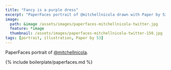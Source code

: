 ```yaml
---
title: "Fancy is a purple dress"
excerpt: "PaperFaces portrait of @mitchellnicola drawn with Paper by 53 on an iPad."
image: 
  path: &image /assets/images/paperfaces-mitchellnicola-twitter.jpg 
  feature: *image
  thumbnail: /assets/images/paperfaces-mitchellnicola-twitter-150.jpg
tags: [portrait, illustration, Paper by 53]
---
```


PaperFaces portrait of [@mitchellnicola](http://twitter.com/mitchellnicola).

{% include boilerplate/paperfaces.md %}
